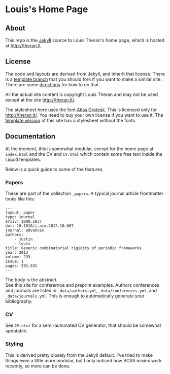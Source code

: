 # Louis's Home Page

## About 

This repo is the [Jekyll][jekyll] source to Louis Theran's 
home page, which is hosted at <http://theran.lt>.

## License

The code and layouts are derived from Jekyll, and inherit that
license.  There is a [template branch][lttemp] that 
you should fork if you want to make a similar 
site.  There are some [directions][quickstart] for how to 
do that.

All the actual site content is copyright Louis Theran and 
may not be used except at the site <http://theran.lt/>.

The stylesheet here uses the font [Atlas Grotesk][atlas].  This
is licensed only for <http://theran.lt/>.  You need to buy your own 
license if you want to use it.  The [template version][lttemp] of this 
site has a stylesheet without the fonts.

[jekyll]: http://jekyllrb.com/
[atlas]: https://commercialtype.com/typefaces/atlas/grotesk
[lttemp]: https://github.com/theran/theran.github.io/tree/template
[quickstart]: http://theran.lt/2014/11/12/about-this-site.html

## Documentation

At the moment, this is somewhat modular, except for the home page at 
`index.html` and the CV and `CV.html` which contain some free text 
inside the Liquid templates.

Below is a quick guide to some of the features.

### Papers

These are part of the collection `_papers`.  A typical journal article 
frontmatter looks like this:

~~~~~~~~~~~~~~
---
layout: paper
type: journal
arxiv: 1008.1837
doi: 10.1016/j.aim.2012.10.007
journal: advances
authors:
    - justin
    - louis
title: Generic combinatorial rigidity of periodic frameworks
year: 2013
volume: 233
issue: 1
pages: 291–331
---
~~~~~~~~~~~~~~

The body is the abstract.  
See this site for conferernce and preprint examples.  Authors conferences and journals 
are listed in `_data/authors.yml`, `_data/conferences.yml`, and `_data/journals.yml`.
This is enough to automatically generate your bibliography.

### CV

See `CV.html` for a semi-automated CV generator, that should be somewhat updatable.

### Styling

This is derived pretty closely from the Jekyll default.  I've tried to make 
things even a little more modular, but I only noticed how SCSS mixins work
recently, so more can be done.